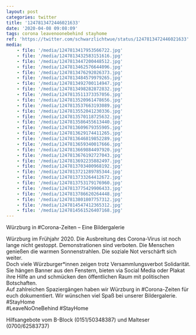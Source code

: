 ```yaml
---
layout: post
categories: twitter
title: '1247813472446021633'
date: '2020-04-08 09:08:09'
tags: corona leavenoonebehind stayhome
ref: 'https://twitter.com/schwarzlichtwue/status/1247813472446021633'
media:
    - file: '/media/1247813417953566722.jpg'
    - file: '/media/1247813432583151616.jpg'
    - file: '/media/1247813447200448512.jpg'
    - file: '/media/1247813462576644096.jpg'
    - file: '/media/1247813476292026373.jpg'
    - file: '/media/1247813484579979265.jpg'
    - file: '/media/1247813492700114947.jpg'
    - file: '/media/1247813498282872832.jpg'
    - file: '/media/1247813511373357056.jpg'
    - file: '/media/1247813520961478656.jpg'
    - file: '/media/1247813537663193089.jpg'
    - file: '/media/1247813552041230336.jpg'
    - file: '/media/1247813570118725632.jpg'
    - file: '/media/1247813586455613440.jpg'
    - file: '/media/1247813609679355905.jpg'
    - file: '/media/1247813629174411265.jpg'
    - file: '/media/1247813646819852289.jpg'
    - file: '/media/1247813659340017666.jpg'
    - file: '/media/1247813669884497920.jpg'
    - file: '/media/1247813676192727043.jpg'
    - file: '/media/1247813692235882497.jpg'
    - file: '/media/1247813703400968192.jpg'
    - file: '/media/1247813721289785344.jpg'
    - file: '/media/1247813733264412672.jpg'
    - file: '/media/1247813753179176960.jpg'
    - file: '/media/1247813775429906433.jpg'
    - file: '/media/1247813786620264448.jpg'
    - file: '/media/1247813801807757312.jpg'
    - file: '/media/1247814547412365312.jpg'
    - file: '/media/1247814561526407168.jpg'
---
```

Würzburg in #Corona-Zeiten – Eine Bildergalerie



Würzburg im Frühjahr 2020. Die Ausbreitung des Corona-Virus ist noch lange nicht gestoppt. Demonstrationen sind verboten. Die Menschen genießen die warmen Sonnenstrahlen. Die soziale Not verschärft sich weiter.  
Doch viele Würzburger\*innen zeigen trotz Versammlungsverbot Solidarität. Sie hängen Banner aus den Fenstern, bieten via Social Media oder Plakat ihre Hilfe an und schmücken den öffentlichen Raum mit politischen Botschaften.  
Auf zahlreichen Spaziergängen haben wir Würzburg in #Corona-Zeiten für euch dokumentiert. Wir wünschen viel Spaß bei unserer Bildergalerie. #StayHome  
#LeaveNoOneBehind #StayHome  
 
 
 
Hilfsangebote vom B-Block (0151/50348387) und Malteser (0700/62583737)  